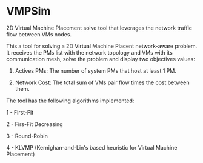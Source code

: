 # VMPSim
2D Virtual Machine Placement solve tool that leverages the network traffic flow between VMs nodes.

This a tool for solving a 2D Virtual Machine Placent network-aware problem. It receives the PMs list with the network topology and VMs with
its communication mesh, solve the problem and display two objectives values:

1. Actives PMs: 
The number of system PMs that host at least 1 PM.

2. Network Cost:
The total sum of VMs pair flow times the cost between them.

The tool has the following algorithms implemented:

1 - First-Fit

2 - Firs-Fit Decreasing

3 - Round-Robin

4 - KLVMP (Kernighan-and-Lin's based heuristic for Virtual Machine Placement)
